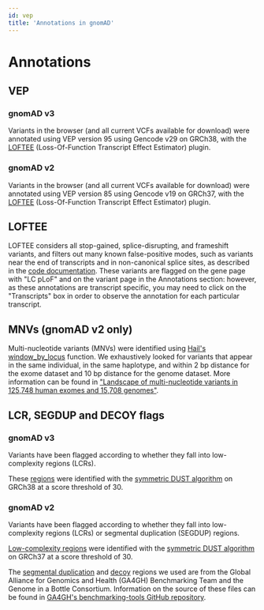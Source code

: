 ```yaml
---
id: vep
title: 'Annotations in gnomAD'
---
```


#  Annotations

## VEP
### gnomAD v3
Variants in the browser (and all current VCFs available for download) were annotated using VEP version 95 using Gencode v29 on GRCh38, with the [LOFTEE](https://github.com/konradjk/loftee) (Loss-Of-Function Transcript Effect Estimator) plugin.

### gnomAD v2
Variants in the browser (and all current VCFs available for download) were annotated using VEP version 85 using Gencode v19 on GRCh37, with the [LOFTEE](https://github.com/konradjk/loftee) (Loss-Of-Function Transcript Effect Estimator) plugin.

## LOFTEE

LOFTEE considers all stop-gained, splice-disrupting, and frameshift variants, and filters out many known false-positive modes, such as variants near the end of transcripts and in non-canonical splice sites, as described in the [code documentation](https://github.com/konradjk/loftee). These variants are flagged on the gene page with "LC pLoF" and on the variant page in the Annotations section: however, as these annotations are transcript specific, you may need to click on the "Transcripts" box in order to observe the annotation for each particular transcript.

## MNVs (gnomAD v2 only)

Multi-nucleotide variants (MNVs) were identified using
[Hail's window_by_locus](https://hail.is/docs/0.2/methods/genetics.html#hail.methods.window_by_locus)
function. We exhaustively looked for variants that appear in the same individual, in the same haplotype, and within
2 bp distance for the exome dataset and 10 bp distance for the genome dataset. More information can be found in
["Landscape of multi-nucleotide variants in 125,748 human exomes and 15,708 genomes"](https://broad.io/gnomad_mnv).

## LCR, SEGDUP and DECOY flags

### gnomAD v3
Variants have been flagged according to whether they fall into low-complexity regions (LCRs).

These [regions]((https://storage.googleapis.com/gnomad-public/resources/grch38/LCRFromHengHg38.txt)) were identified
with the [symmetric DUST algorithm](https://www.ncbi.nlm.nih.gov/pubmed/16796549) on GRCh38 at a score threshold of 30.

### gnomAD v2
Variants have been flagged according to whether they fall into low-complexity regions (LCRs) or segmental duplication (SEGDUP) regions.

[Low-complexity regions](https://storage.googleapis.com/gnomad-public/intervals/LCR.interval_list) were identified with the
[symmetric DUST algorithm](https://www.ncbi.nlm.nih.gov/pubmed/16796549) on GRCh37 at a score threshold of 30.

The [segmental duplication](https://storage.googleapis.com/gnomad-public/intervals/hg19_self_chain_split_both.bed) and
[decoy](https://storage.googleapis.com/gnomad-public/intervals/mm-2-merged.GRCh37_compliant.bed) regions we used are from
the Global Alliance for Genomics and Health (GA4GH) Benchmarking Team and the Genome in a Bottle Consortium. Information on the source of these files can be found in [GA4GH's benchmarking-tools GitHub repository](https://github.com/ga4gh/benchmarking-tools/tree/d88448a68a79ed322837bc8eb4d5a096a710993d/resources/stratification-bed-files/SegmentalDuplications).
